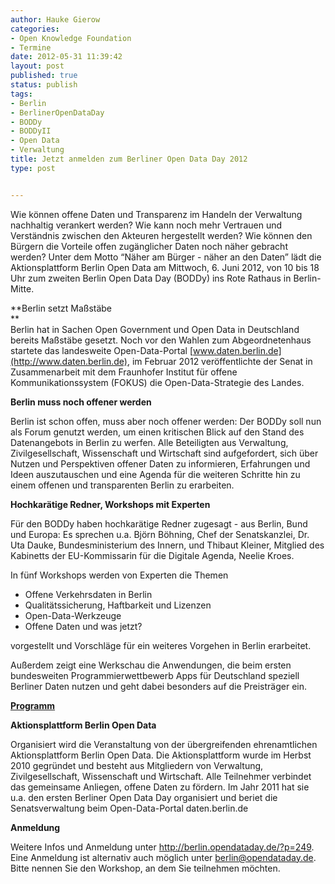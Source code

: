 ```yaml
---
author: Hauke Gierow
categories:
- Open Knowledge Foundation
- Termine
date: 2012-05-31 11:39:42
layout: post
published: true
status: publish
tags:
- Berlin
- BerlinerOpenDataDay
- BODDy
- BODDyII
- Open Data
- Verwaltung
title: Jetzt anmelden zum Berliner Open Data Day 2012
type: post


---
```


Wie können offene Daten und Transparenz im Handeln der Verwaltung nachhaltig verankert werden? Wie kann noch mehr Vertrauen und Verständnis zwischen den Akteuren hergestellt werden? Wie können den Bürgern die Vorteile offen zugänglicher Daten noch näher gebracht werden? Unter dem Motto “Näher am Bürger - näher an den Daten” lädt die Aktionsplattform Berlin Open Data am Mittwoch, 6. Juni 2012, von 10 bis 18 Uhr zum zweiten Berlin Open Data Day (BODDy) ins Rote Rathaus in Berlin-Mitte.

**Berlin setzt Maßstäbe  
**  
Berlin hat in Sachen Open Government und Open Data in Deutschland bereits Maßstäbe gesetzt. Noch vor den Wahlen zum Abgeordnetenhaus startete das landesweite Open-Data-Portal [www.daten.berlin.de](http://www.daten.berlin.de), im Februar 2012 veröffentlichte der Senat in Zusammenarbeit mit dem Fraunhofer Institut für offene Kommunikationssystem (FOKUS) die Open-Data-Strategie des Landes.

**Berlin muss noch offener werden**

Berlin ist schon offen, muss aber noch offener werden: Der BODDy soll nun als Forum genutzt werden, um einen kritischen Blick auf den Stand des Datenangebots in Berlin zu werfen. Alle Beteiligten aus Verwaltung, Zivilgesellschaft, Wissenschaft und Wirtschaft sind aufgefordert, sich über Nutzen und Perspektiven offener Daten zu informieren, Erfahrungen und Ideen auszutauschen und eine Agenda für die weiteren Schritte hin zu einem offenen und transparenten Berlin zu erarbeiten. 

**Hochkarätige Redner, Workshops mit Experten**

Für den BODDy haben hochkarätige Redner zugesagt - aus Berlin, Bund und Europa: Es sprechen u.a. Björn Böhning, Chef der Senatskanzlei, Dr. Uta Dauke, Bundesministerium des Innern, und Thibaut Kleiner, Mitglied des Kabinetts der EU-Kommissarin für die Digitale Agenda, Neelie Kroes.

In fünf Workshops werden von Experten die Themen 

* Offene Verkehrsdaten in Berlin  
* Qualitätssicherung, Haftbarkeit und Lizenzen  
* Open-Data-Werkzeuge  
* Offene Daten und was jetzt?

vorgestellt und Vorschläge für ein weiteres Vorgehen in Berlin erarbeitet.

Außerdem zeigt eine Werkschau die Anwendungen, die beim ersten bundesweiten Programmierwettbewerb Apps für Deutschland speziell Berliner Daten nutzen und geht dabei besonders auf die Preisträger ein.

**[Programm](http://berlin.opendataday.de/?p=139)**

**Aktionsplattform Berlin Open Data**

Organisiert wird die Veranstaltung von der übergreifenden ehrenamtlichen Aktionsplattform Berlin Open Data. Die Aktionsplattform wurde im Herbst 2010 gegründet und besteht aus Mitgliedern von Verwaltung, Zivilgesellschaft, Wissenschaft und Wirtschaft. Alle Teilnehmer verbindet das gemeinsame Anliegen, offene Daten zu fördern. Im Jahr 2011 hat sie u.a. den ersten Berliner Open Data Day organisiert und beriet die Senatsverwaltung beim Open-Data-Portal daten.berlin.de

**Anmeldung**

Weitere Infos und Anmeldung unter <http://berlin.opendataday.de/?p=249>. Eine Anmeldung ist alternativ auch möglich unter [berlin@opendataday.de](mailto:berlin@opendataday.de). Bitte nennen Sie den Workshop, an dem Sie teilnehmen möchten.